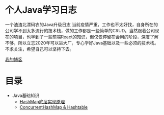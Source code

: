 # 个人Java学习日志
一个渣渣北漂码农的Java升级日志
当前疫情严重，工作也不太好找，自身所在的公司学不到太多流行的技术栈，做的工作都是一些简单的CRUD。当然跟着公司现在的项目，也学到了一些前端React的知识，但仅仅停留在会用的阶段，深度了解不够，所以立志2020年可以进大厂，专心学好Java基础以及一些必须的技术栈。不求关注，希望自己可以坚持下去。

[我的博客](https://blog.csdn.net/qq_42021846)  

# 目录
* Java基础知识
  * [HashMap底层实现原理](https://github.com/ckcxq123/Java-/blob/master/docs/basics/HashMap.md)
  * [ConcurrentHashMap & Hashtable](https://github.com/ckcxq123/Java-/blob/master/docs/basics/ConcurrentHashMap.md)
